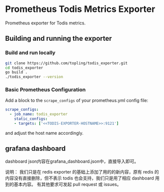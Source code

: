 # Prometheus Todis Metrics Exporter
Prometheus exporter for Todis metrics.

## Building and running the exporter

### Build and run locally

```sh
git clone https://github.com/topling/todis_exporter.git
cd todis_exporter
go build .
./todis_exporter --version
```

### Basic Prometheus Configuration

Add a block to the `scrape_configs` of your prometheus.yml config file:  

```yaml
scrape_configs:
  - job_name: todis_exporter
    static_configs:
    - targets: ['<<TODIS-EXPORTER-HOSTNAME>>:9121']
```

and adjust the host name accordingly.  

## grafana dashboard
dashboard json内容在grafana_dashboard.json中，直接导入即可。

说明：
我们只是在 redis exporter 的基础上添加了用的的新内容，原有 redis 的内容没有直接删除，但不表示 todis 也会支持，我们只是用了相应 dashboard 用到的基本内容。
有其他要求可发起 pull request 或 issues。

